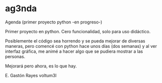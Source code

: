 # ag3nda
Agenda (primer proyecto python -en progreso-)

Primer proyecto en python.
Cero funcionalidad, solo para uso didáctico.

Posiblemente el código sea horrendo y se pueda mejorar de diversas maneras, pero comencé con python hace unos días (dos semanas) y al ver interfaz gráfica, me animé a hacer algo
que se pudiera mostrar a las personas.

Mejorará pero ahora, es lo que hay.


E. Gastón Rayes
voltum3l
